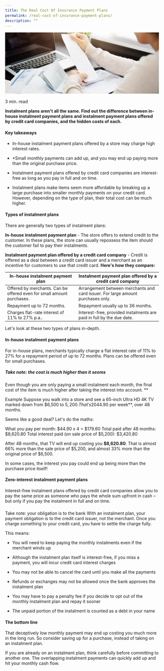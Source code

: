 ```yaml
---
title: The Real Cost Of Insurance Payment Plans
permalink: /real-cost-of-insurance-payment-plans/
description: ""
---
```

![instalment payment plans](/images/In%20The%20Spotlight/instalment%20payment%20plans.jfif)

3 min. read

**Instalment plans aren't all the same. Find out the difference between in-house instalment payment plans and instalment payment plans offered by credit card companies, and the hidden costs of each.**

#### Key takeaways

* In-house instalment payment plans offered by a store may charge high interest rates.

* *Small monthly payments can add up, and you may end up paying more than the original purchase price.
* Instalment payment plans offered by credit card companies are interest-free as long as you pay in full and on time.

* Instalment plans make items seem more affordable by breaking up a large purchase into smaller monthly payments on your credit card. However, depending on the type of plan, their total cost can be much higher.

#### Types of instalment plans
There are generally two types of instalment plans:

**In-house instalment payment plan** - The store offers to extend credit to the customer. In these plans, the store can usually repossess the item should the customer fail to pay their instalments.

**Instalment payment plan offered by a credit card company** - Credit is offered as a deal between a credit card issuer and a merchant as an incentive for customers to use that credit card.
**Here's how they compare:**


| In-house instalment payment plan | Instalment payment plan offered by a credit card company | 
| -------- | -------- |
| Offered by merchants. Can be offered even for small amount purchases.  | Arrangement between merchants and card issuer. For large amount purchases only.
| Repayment up to 72 months.| Repayment usually up to 36 months.
| Charges flat-rate interest of 11% to 27% p.a..| Interest-free, provided instalments are paid in full by the due date.

Let's look at these two types of plans in-depth.

#### In-house instalment payment plans
For in-house plans, merchants typically charge a flat interest rate of 11% to 27% for a repayment period of up to 72 months. Plans can be offered even for small purchases.

##### Take note: the cost is much higher than it seems
Even though you are only paying a small instalment each month, the final cost of the item is much higher after taking the interest into account.
**

Example
Suppose you walk into a store and see a 65-inch Ultra HD 4K TV marked down from $6,500 to $5,200. That's 20% off the original price. It's still a big amount, so the salesperson offers you an instalment plan of just **$44.90 per week**, over 48 months.

Seems like a good deal? Let's do the maths:

What you pay per month: $44.90 x 4 = $179.60
Total paid after 48 months: $8,620.80
Total interest paid (on sale price of $5,200): $3,420.80

After 48 months, that TV will end up costing you **$8,620.80**. That is almost 66% more than the sale price of $5,200, and almost 33% more than the original price of $6,500.

In some cases, the interest you pay could end up being more than the purchase price itself!

#### Zero-interest instalment payment plans
Interest-free instalment plans offered by credit card companies allow you to pay the same price as someone who pays the whole sum upfront in cash – but only if you pay the instalment in full and on time.  

##### 
Take note: your obligation is to the bank
With an instalment plan, your payment obligation is to the credit card issuer, not the merchant. Once you charge something to your credit card, you have to settle the charge fully.

This means:

* You will need to keep paying the monthly instalments even if the merchant winds up

* Although the instalment plan itself is interest-free, if you miss a payment, you will incur credit card interest charges

* You may not be able to cancel the card until you make all the payments

* Refunds or exchanges may not be allowed once the bank approves the instalment plan

* You may have to pay a penalty fee if you decide to opt out of the monthly instalment plan and repay it sooner

* The unpaid portion of the instalment is counted as a debt in your name

#### The bottom line 
That deceptively low monthly payment may end up costing you much more in the long run. So consider saving up for a purchase, instead of taking on an instalment plan.

If you are already on an instalment plan, think carefully before committing to another one. The overlapping instalment payments can quickly add up and hit your monthly cash flow.